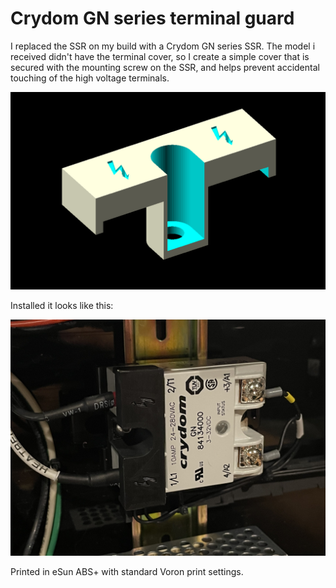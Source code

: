 # Crydom GN series terminal guard

I replaced the SSR on my build with a Crydom GN series SSR. The model i received didn't have the terminal cover, so I create a simple cover that is secured with the mounting screw on the SSR, and helps prevent accidental touching of the high voltage terminals.

![Model](Images/guard.png)

Installed it looks like this:

![Installed](Images/installed.jpg)


Printed in eSun ABS+ with standard Voron print settings.

